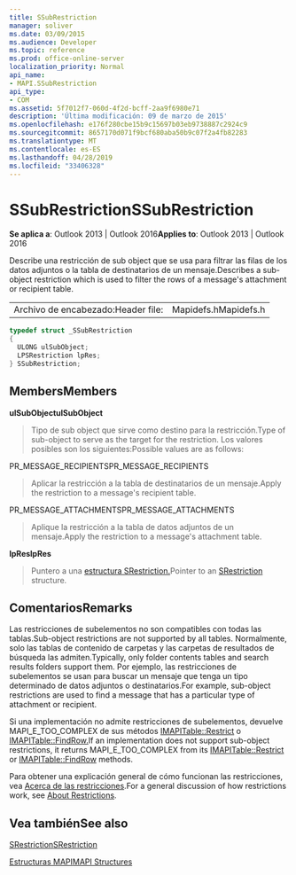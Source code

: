 ```yaml
---
title: SSubRestriction
manager: soliver
ms.date: 03/09/2015
ms.audience: Developer
ms.topic: reference
ms.prod: office-online-server
localization_priority: Normal
api_name:
- MAPI.SSubRestriction
api_type:
- COM
ms.assetid: 5f7012f7-060d-4f2d-bcff-2aa9f6980e71
description: 'Última modificación: 09 de marzo de 2015'
ms.openlocfilehash: e176f280cbe15b9c15697b03eb9738887c2924c9
ms.sourcegitcommit: 8657170d071f9bcf680aba50b9c07f2a4fb82283
ms.translationtype: MT
ms.contentlocale: es-ES
ms.lasthandoff: 04/28/2019
ms.locfileid: "33406328"
---
```

# <a name="ssubrestriction"></a><span data-ttu-id="17eda-103">SSubRestriction</span><span class="sxs-lookup"><span data-stu-id="17eda-103">SSubRestriction</span></span>

  
  
<span data-ttu-id="17eda-104">**Se aplica a**: Outlook 2013 | Outlook 2016</span><span class="sxs-lookup"><span data-stu-id="17eda-104">**Applies to**: Outlook 2013 | Outlook 2016</span></span> 
  
<span data-ttu-id="17eda-105">Describe una restricción de sub object que se usa para filtrar las filas de los datos adjuntos o la tabla de destinatarios de un mensaje.</span><span class="sxs-lookup"><span data-stu-id="17eda-105">Describes a sub-object restriction which is used to filter the rows of a message's attachment or recipient table.</span></span>
  
|||
|:-----|:-----|
|<span data-ttu-id="17eda-106">Archivo de encabezado:</span><span class="sxs-lookup"><span data-stu-id="17eda-106">Header file:</span></span>  <br/> |<span data-ttu-id="17eda-107">Mapidefs.h</span><span class="sxs-lookup"><span data-stu-id="17eda-107">Mapidefs.h</span></span>  <br/> |
   
```cpp
typedef struct _SSubRestriction
{
  ULONG ulSubObject;
  LPSRestriction lpRes;
} SSubRestriction;

```

## <a name="members"></a><span data-ttu-id="17eda-108">Members</span><span class="sxs-lookup"><span data-stu-id="17eda-108">Members</span></span>

 <span data-ttu-id="17eda-109">**ulSubObject**</span><span class="sxs-lookup"><span data-stu-id="17eda-109">**ulSubObject**</span></span>
  
> <span data-ttu-id="17eda-110">Tipo de sub object que sirve como destino para la restricción.</span><span class="sxs-lookup"><span data-stu-id="17eda-110">Type of sub-object to serve as the target for the restriction.</span></span> <span data-ttu-id="17eda-111">Los valores posibles son los siguientes:</span><span class="sxs-lookup"><span data-stu-id="17eda-111">Possible values are as follows:</span></span> 
    
<span data-ttu-id="17eda-112">PR_MESSAGE_RECIPIENTS</span><span class="sxs-lookup"><span data-stu-id="17eda-112">PR_MESSAGE_RECIPIENTS</span></span> 
  
> <span data-ttu-id="17eda-113">Aplicar la restricción a la tabla de destinatarios de un mensaje.</span><span class="sxs-lookup"><span data-stu-id="17eda-113">Apply the restriction to a message's recipient table.</span></span> 
    
<span data-ttu-id="17eda-114">PR_MESSAGE_ATTACHMENTS</span><span class="sxs-lookup"><span data-stu-id="17eda-114">PR_MESSAGE_ATTACHMENTS</span></span> 
  
>  <span data-ttu-id="17eda-115">Aplique la restricción a la tabla de datos adjuntos de un mensaje.</span><span class="sxs-lookup"><span data-stu-id="17eda-115">Apply the restriction to a message's attachment table.</span></span> 
    
 <span data-ttu-id="17eda-116">**lpRes**</span><span class="sxs-lookup"><span data-stu-id="17eda-116">**lpRes**</span></span>
  
> <span data-ttu-id="17eda-117">Puntero a una [estructura SRestriction.](srestriction.md)</span><span class="sxs-lookup"><span data-stu-id="17eda-117">Pointer to an [SRestriction](srestriction.md) structure.</span></span> 
    
## <a name="remarks"></a><span data-ttu-id="17eda-118">Comentarios</span><span class="sxs-lookup"><span data-stu-id="17eda-118">Remarks</span></span>

<span data-ttu-id="17eda-119">Las restricciones de subelementos no son compatibles con todas las tablas.</span><span class="sxs-lookup"><span data-stu-id="17eda-119">Sub-object restrictions are not supported by all tables.</span></span> <span data-ttu-id="17eda-120">Normalmente, solo las tablas de contenido de carpetas y las carpetas de resultados de búsqueda las admiten.</span><span class="sxs-lookup"><span data-stu-id="17eda-120">Typically, only folder contents tables and search results folders support them.</span></span> <span data-ttu-id="17eda-121">Por ejemplo, las restricciones de subelementos se usan para buscar un mensaje que tenga un tipo determinado de datos adjuntos o destinatarios.</span><span class="sxs-lookup"><span data-stu-id="17eda-121">For example, sub-object restrictions are used to find a message that has a particular type of attachment or recipient.</span></span> 
  
<span data-ttu-id="17eda-122">Si una implementación no admite restricciones de subelementos, devuelve MAPI_E_TOO_COMPLEX de sus métodos [IMAPITable::Restrict](imapitable-restrict.md) o [IMAPITable::FindRow.](imapitable-findrow.md)</span><span class="sxs-lookup"><span data-stu-id="17eda-122">If an implementation does not support sub-object restrictions, it returns MAPI_E_TOO_COMPLEX from its [IMAPITable::Restrict](imapitable-restrict.md) or [IMAPITable::FindRow](imapitable-findrow.md) methods.</span></span> 
  
<span data-ttu-id="17eda-123">Para obtener una explicación general de cómo funcionan las restricciones, vea [Acerca de las restricciones](about-restrictions.md).</span><span class="sxs-lookup"><span data-stu-id="17eda-123">For a general discussion of how restrictions work, see [About Restrictions](about-restrictions.md).</span></span> 
  
## <a name="see-also"></a><span data-ttu-id="17eda-124">Vea también</span><span class="sxs-lookup"><span data-stu-id="17eda-124">See also</span></span>



[<span data-ttu-id="17eda-125">SRestriction</span><span class="sxs-lookup"><span data-stu-id="17eda-125">SRestriction</span></span>](srestriction.md)


[<span data-ttu-id="17eda-126">Estructuras MAPI</span><span class="sxs-lookup"><span data-stu-id="17eda-126">MAPI Structures</span></span>](mapi-structures.md)

